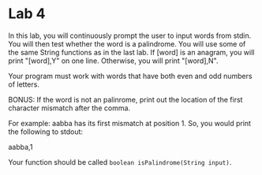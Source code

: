 # Lab 4

In this lab, you will continuously prompt the user to input words  from stdin. You will then test whether the word is a palindrome. You  will use some of the same String functions as in the last lab. If  [word] is an anagram, you will print "[word],Y" on one line. Otherwise, you will print "[word],N".

Your program must work with words that have both even and odd numbers of letters.

BONUS: If the word is not an palinrome, print out the location of the first character mismatch after the comma.

For example: aabba has its first mismatch at position 1. So, you would print the following to stdout:

aabba,1

 Your function should be called `boolean isPalindrome(String input)`.